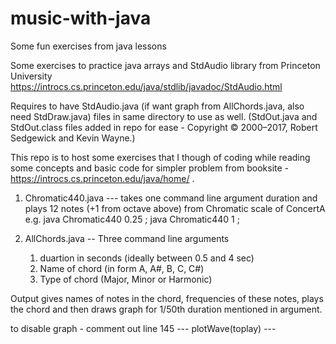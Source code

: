# music-with-java
Some fun exercises from java lessons



Some exercises to practice java arrays and StdAudio library from Princeton University 
https://introcs.cs.princeton.edu/java/stdlib/javadoc/StdAudio.html


Requires to have StdAudio.java (if want graph from AllChords.java, also need StdDraw.java) files in same directory to use as well. (StdOut.java and StdOut.class files added in repo for ease - Copyright © 2000–2017, Robert Sedgewick and Kevin Wayne.)


This repo is to host some exercises that I though of coding while reading some concepts and basic code for simpler problem from booksite - https://introcs.cs.princeton.edu/java/home/ .


1. Chromatic440.java --- takes one command line argument duration and plays 12 notes (+1 from octave above) from Chromatic scale of ConcertA
    e.g. java Chromatic440 0.25 ; java Chromatic440 1 ;

2. AllChords.java -- Three command line arguments 
    1. duartion in seconds (ideally between 0.5 and 4 sec)
    2. Name of chord (in form A, A#, B, C, C#)
    3. Type of chord (Major, Minor or Harmonic)
    
 Output gives names of notes in the chord, frequencies of these notes, plays the chord and then draws graph for 1/50th duration mentioned in argument.
 
 to disable graph - comment out line 145  --- plotWave(toplay) ---
 

